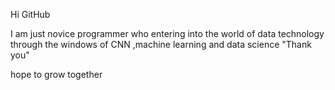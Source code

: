 Hi GitHub

I am just novice programmer who entering into the world of data technology through the windows of CNN ,machine learning and data science
"Thank you"

hope to grow together

